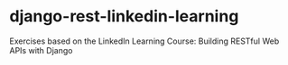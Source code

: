 # django-rest-linkedin-learning
Exercises based on the LinkedIn Learning Course: Building RESTful Web APIs with Django
